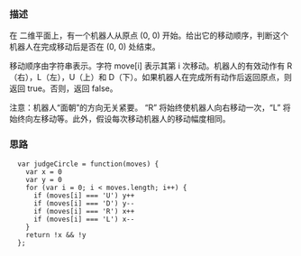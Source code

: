 ### 描述
在
二维平面上，有一个机器人从原点 (0, 0) 开始。给出它的移动顺序，判断这个机器人在完成移动后是否在 (0, 0) 处结束。

移动顺序由字符串表示。字符 move[i] 表示其第 i 次移动。机器人的有效动作有 R（右），L（左），U（上）和 D（下）。如果机器人在完成所有动作后返回原点，则返回 true。否则，返回 false。

注意：机器人“面朝”的方向无关紧要。 “R” 将始终使机器人向右移动一次，“L” 将始终向左移动等。此外，假设每次移动机器人的移动幅度相同。

### 思路

```
  var judgeCircle = function(moves) {
    var x = 0
    var y = 0
    for (var i = 0; i < moves.length; i++) {
      if (moves[i] === 'U') y++
      if (moves[i] === 'D') y--
      if (moves[i] === 'R') x++
      if (moves[i] === 'L') x--
    }
    return !x && !y
  };
```